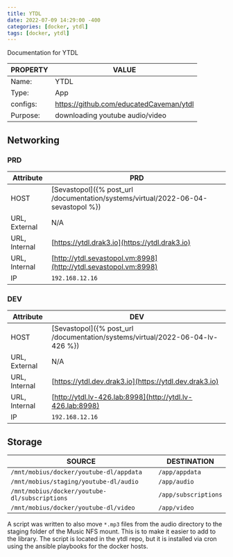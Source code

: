```yaml
---
title: YTDL
date: 2022-07-09 14:29:00 -400
categories: [docker, ytdl]
tags: [docker, ytdl]
---
```


Documentation for YTDL

| PROPERTY | VALUE                                   |
| -------- | --------------------------------------- |
| Name:    | YTDL                                    |
| Type:    | App                                     |
| configs: | https://github.com/educatedCaveman/ytdl |
| Purpose: | downloading youtube audio/video         |

## Networking

### PRD

| Attribute     | PRD                                                                               |
| ------------- | --------------------------------------------------------------------------------- |
| HOST          | [Sevastopol]({% post_url /documentation/systems/virtual/2022-06-04-sevastopol %}) |
| URL, External | N/A                                                                               |
| URL, Internal | [https://ytdl.drak3.io](https://ytdl.drak3.io)                                    |
| URL, Internal | [http://ytdl.sevastopol.vm:8998](http://ytdl.sevastopol.vm:8998)                  |
| IP            | `192.168.12.16`                                                                   |

### DEV

| Attribute     | DEV                                                                           |
| ------------- | ----------------------------------------------------------------------------- |
| HOST          | [Sevastopol]({% post_url /documentation/systems/virtual/2022-06-04-lv-426 %}) |
| URL, External | N/A                                                                           |
| URL, Internal | [https://ytdl.dev.drak3.io](https://ytdl.dev.drak3.io)                        |
| URL, Internal | [http://ytdl.lv-426.lab:8998](http://ytdl.lv-426.lab:8998)                    |
| IP            | `192.168.12.16`                                                               |

## Storage

| SOURCE                                        | DESTINATION          |
| --------------------------------------------- | -------------------- |
| `/mnt/mobius/docker/youtube-dl/appdata`       | `/app/appdata`       |
| `/mnt/mobius/staging/youtube-dl/audio`        | `/app/audio`         |
| `/mnt/mobius/docker/youtube-dl/subscriptions` | `/app/subscriptions` |
| `/mnt/mobius/docker/youtube-dl/video`         | `/app/video`         |

A script was written to also move `*.mp3` files from the audio directory to the staging folder of the Music NFS mount. This is to make it easier to add to the library. The script is located in the ytdl repo, but it is installed via cron using the ansible playbooks for the docker hosts.

